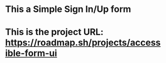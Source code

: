 # This a Simple Sign In/Up form 
# This is the project URL: https://roadmap.sh/projects/accessible-form-ui
